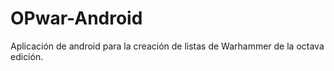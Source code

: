 # OPwar-Android
Aplicación de android para la creación de listas de Warhammer de la octava edición.
